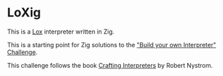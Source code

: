 # LoXig

This is a [Lox](https://craftinginterpreters.com/the-lox-language.html) interpreter written in Zig.

This is a starting point for Zig solutions to the
["Build your own Interpreter" Challenge](https://app.codecrafters.io/courses/interpreter/overview).

This challenge follows the book
[Crafting Interpreters](https://craftinginterpreters.com/) by Robert Nystrom.
